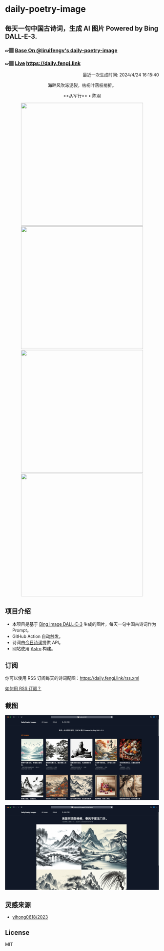 
# daily-poetry-image

## 每天一句中国古诗词，生成 AI 图片 Powered by Bing DALL-E-3.

### 👉🏽 [Base On @liruifengv's daily-poetry-image](https://github.com/liruifengv/daily-poetry-image)

### 👉🏽 [Live](https://daily.fengj.link) https://daily.fengj.link

<p align="right">
  最近一次生成时间: 2024/4/24 16:15:40
</p>
<p align="center">
海畔风吹冻泥裂，枯桐叶落枝梢折。
</p>
<p align="center">
<<从军行>> • 陈羽
</p>
<p align="center">
<img src="https://tse3.mm.bing.net/th/id/OIG2.qCvhRMMoDY6zww_Is3hO" height="400" width="400" />
<img src="https://tse4.mm.bing.net/th/id/OIG2.5ssOVLxD96qp4hOShsch" height="400" width="400" />
<img src="https://tse1.mm.bing.net/th/id/OIG2.D5hoWO.xYQMW3OGlZ_fe" height="400" width="400" />
<img src="https://tse4.mm.bing.net/th/id/OIG2.FyGpKAvJx5Y6qsDCzkRx" height="400" width="400" />
</p>

## 项目介绍

-   本项目是基于 [Bing Image DALL-E-3](https://www.bing.com/images/create) 生成的图片，每天一句中国古诗词作为 Prompt。
-   GitHub Action 自动触发。
-   诗词由[今日诗词](https://www.jinrishici.com/)提供 API。
-   网站使用 [Astro](https://astro.build) 构建。

## 订阅

你可以使用 RSS 订阅每天的诗词配图：https://daily.fengj.link/rss.xml

[如何用 RSS 订阅？](https://zhuanlan.zhihu.com/p/55026716)

## 截图

![图片列表](./screenshots/Snipaste_2023-12-28_21-00-26.png)

![图片详情](./screenshots/Snipaste_2023-12-28_21-00-53.png)

## 灵感来源

-   [yihong0618/2023](https://github.com/yihong0618/2023)

## License

MIT
